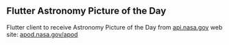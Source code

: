 ## Flutter Astronomy Picture of the Day

Flutter client to receive Astronomy Picture of the Day from [api.nasa.gov](https://api.nasa.gov/)
web site: [apod.nasa.gov/apod](https://apod.nasa.gov/apod/astropix.html)